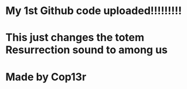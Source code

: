 # My 1st Github code uploaded!!!!!!!!!

# This just changes the totem Resurrection sound to among us  


# Made by Cop13r
